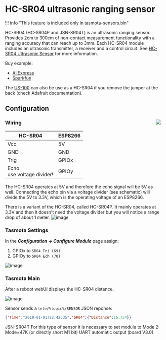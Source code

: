 # HC-SR04 ultrasonic ranging sensor

!!! info "This feature is included only in tasmota-sensors.bin" 

HC-SR04 (HC-SR04P and JSN-SR04T) is an ultrasonic ranging sensor. Provides 2cm to 300cm of non-contact measurement functionality with a ranging accuracy that can reach up to 3mm. Each HC-SR04 module includes an ultrasonic transmitter, a receiver and a control circuit. See [HC-SR04 Ultrasonic Sensor](https://www.sparkfun.com/products/13959) for more information.

Buy example: 
- [AliExpress](https://www.aliexpress.com/item/4000124226294.html)
- [Sparkfun](https://www.sparkfun.com/products/13959)

The [US-100](https://www.adafruit.com/product/4019) can also be use as a HC-SR04 if you remove the jumper at the back (check Adafruit documentation).

## Configuration

### Wiring<img src="https://raw.githubusercontent.com/arendst/arendst.github.io/master/media/wemos/wemos_hc-sr04_schematic.jpg" align=right></img>

| HC-SR04   | ESP8266 |
|---|---|
|Vcc   |5V |
|GND   |GND |
|Trig   |GPIOx |
|Echo<br>use voltage divider!   |GPIOy | 

The HC-SR04 operates at 5V and therefore the echo signal will be 5V as well. Connecting the echo pin via a voltage divider (see schematic) will divide the 5V to 3.3V, which is the operating voltage of an ESP8266.

There is a variant of the HC-SR04, called HC-SR04P. It mainly operates at 3.3V and then it doesn't need the voltage divider but you will notice a range drop of about 1 meter.
![image](https://user-images.githubusercontent.com/5904370/68340827-75155880-00e7-11ea-8f79-efd47bd421bc.png)

### Tasmota Settings 
In the **_Configuration -> Configure Module_** page assign:

1. GPIOx to `SR04 Tri (69)`
2. GPIOy to `SR04 Ech (70)`

![image](https://user-images.githubusercontent.com/5904370/68340227-4ea2ed80-00e6-11ea-90bf-c6da3cd6eb22.png)

### Tasmota Main
After a reboot webUI displays the HC-SR04 distance.

![image](https://user-images.githubusercontent.com/5904370/68340187-39c65a00-00e6-11ea-8c27-22527368e3d5.png)

Sensor sends a  `tele/%topic%/SENSOR` JSON reponse:
```json
{"Time":"2019-01-01T22:42:35","SR04":{"Distance":16.754}}
```

JSN-SR04T
For this type of sensor it is necessary to set module to Mode 2: Mode=47K (or directly short M1 bit) UART automatic output (board V3.0).
